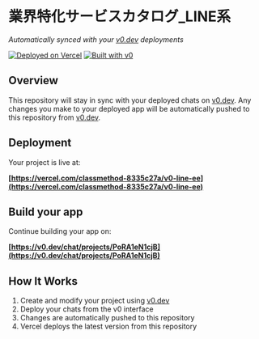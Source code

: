 # 業界特化サービスカタログ_LINE系

*Automatically synced with your [v0.dev](https://v0.dev) deployments*

[![Deployed on Vercel](https://img.shields.io/badge/Deployed%20on-Vercel-black?style=for-the-badge&logo=vercel)](https://vercel.com/classmethod-8335c27a/v0-line-ee)
[![Built with v0](https://img.shields.io/badge/Built%20with-v0.dev-black?style=for-the-badge)](https://v0.dev/chat/projects/PoRA1eN1cjB)

## Overview

This repository will stay in sync with your deployed chats on [v0.dev](https://v0.dev).
Any changes you make to your deployed app will be automatically pushed to this repository from [v0.dev](https://v0.dev).

## Deployment

Your project is live at:

**[https://vercel.com/classmethod-8335c27a/v0-line-ee](https://vercel.com/classmethod-8335c27a/v0-line-ee)**

## Build your app

Continue building your app on:

**[https://v0.dev/chat/projects/PoRA1eN1cjB](https://v0.dev/chat/projects/PoRA1eN1cjB)**

## How It Works

1. Create and modify your project using [v0.dev](https://v0.dev)
2. Deploy your chats from the v0 interface
3. Changes are automatically pushed to this repository
4. Vercel deploys the latest version from this repository
